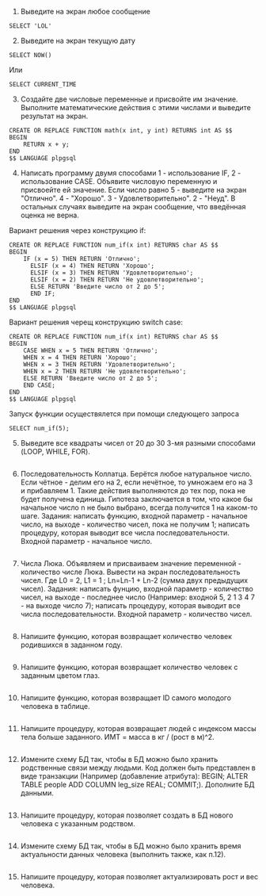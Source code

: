 1. Выведите на экран любое сообщение
```plpgsql
SELECT 'LOL'
```

2. Выведите на экран текущую дату
```plpgsql
SELECT NOW()
```
Или
```plpgsql
SELECT CURRENT_TIME
```

3. Создайте две числовые переменные и присвойте им значение. Выполните математические действия с этими числами и выведите результат на экран.
```plpgsql
CREATE OR REPLACE FUNCTION math(x int, y int) RETURNS int AS $$
BEGIN
    RETURN x + y;
END
$$ LANGUAGE plpgsql
```
4. Написать программу двумя способами 1 - использование IF, 2 - использование CASE. Объявите числовую переменную и присвоейте ей значение. Если число равно 5 - выведите на экран "Отлично". 4 - "Хорошо". 3 - Удовлетворительно". 2 - "Неуд". В остальных случаях выведите на экран сообщение, что введённая оценка не верна.

Вариант решения через конструкцию if:
```plpgsql
CREATE OR REPLACE FUNCTION num_if(x int) RETURNS char AS $$
BEGIN
    IF (x = 5) THEN RETURN 'Отлично';
	  ELSIF (x = 4) THEN RETURN 'Хорошо';
	  ELSIF (x = 3) THEN RETURN 'Удовлетворительно';
	  ELSIF (x = 2) THEN RETURN 'Не удовлетворительно';
	  ELSE RETURN 'Введите число от 2 до 5';
	  END IF;
END
$$ LANGUAGE plpgsql
```

Вариант решения черещ конструкцию switch case:
```plpgsql
CREATE OR REPLACE FUNCTION num_if(x int) RETURNS char AS $$
BEGIN
    CASE WHEN x = 5 THEN RETURN 'Отлично';
	WHEN x = 4 THEN RETURN 'Хорошо';
	WHEN x = 3 THEN RETURN 'Удовлетворительно';
	WHEN x = 2 THEN RETURN 'Не удовлетворительно';
	ELSE RETURN 'Введите число от 2 до 5';
	END CASE;
END
$$ LANGUAGE plpgsql
```
Запуск функции осуществялется при помощи следующего запроса
```plpgsql
SELECT num_if(5);
```
5. Выведите все квадраты чисел от 20 до 30 3-мя разными способами (LOOP, WHILE, FOR).
```plpgsql

```
6. Последовательность Коллатца. Берётся любое натуральное число. Если чётное - делим его на 2, если нечётное, то умножаем его на 3 и прибавляем 1. Такие действия выполняются до тех пор, пока не будет получена единица. Гипотеза заключается в том, что какое бы начальное число n не было выбрано, всегда получится 1 на каком-то шаге. Задания: написать функцию, входной параметр - начальное число, на выходе - количество чисел, пока не получим 1; написать процедуру, которая выводит все числа последовательности. Входной параметр - начальное число.
```plpgsql

```
7. Числа Люка. Объявляем и присваиваем значение переменной - количество числе Люка. Вывести на экран последовательность чисел. Где L0 = 2, L1 = 1 ; Ln=Ln-1 + Ln-2 (сумма двух предыдущих чисел). Задания: написать фунцию, входной параметр - количество чисел, на выходе - последнее число (Например: входной 5, 2 1 3 4 7 - на выходе число 7); написать процедуру, которая выводит все числа последовательности. Входной параметр - количество чисел.
```plpgsql

```
8. Напишите функцию, которая возвращает количество человек родившихся в заданном году.
```plpgsql

```
9. Напишите функцию, которая возвращает количество человек с заданным цветом глаз.
```plpgsql

```
10. Напишите функцию, которая возвращает ID самого молодого человека в таблице.
```plpgsql

```
11. Напишите процедуру, которая возвращает людей с индексом массы тела больше заданного. ИМТ = масса в кг / (рост в м)^2.
```plpgsql

```
12. Измените схему БД так, чтобы в БД можно было хранить родственные связи между людьми. Код должен быть представлен в виде транзакции (Например (добавление атрибута): BEGIN; ALTER TABLE people ADD COLUMN leg_size REAL; COMMIT;). Дополните БД данными.
```plpgsql

```
13. Напишите процедуру, которая позволяет создать в БД нового человека с указанным родством.
```plpgsql

```
14. Измените схему БД так, чтобы в БД можно было хранить время актуальности данных человека (выполнить также, как п.12).
```plpgsql

```
15. Напишите процедуру, которая позволяет актуализировать рост и вес человека.
```plpgsql

```
